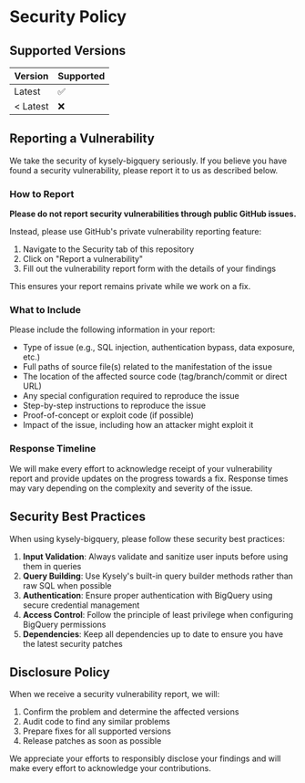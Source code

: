 # Security Policy

## Supported Versions

| Version | Supported          |
| ------- | ------------------ |
| Latest  | :white_check_mark: |
| < Latest| :x:                |

## Reporting a Vulnerability

We take the security of kysely-bigquery seriously. If you believe you have found a security vulnerability, please report it to us as described below.

### How to Report

**Please do not report security vulnerabilities through public GitHub issues.**

Instead, please use GitHub's private vulnerability reporting feature:

1. Navigate to the Security tab of this repository
2. Click on "Report a vulnerability"
3. Fill out the vulnerability report form with the details of your findings

This ensures your report remains private while we work on a fix.

### What to Include

Please include the following information in your report:

- Type of issue (e.g., SQL injection, authentication bypass, data exposure, etc.)
- Full paths of source file(s) related to the manifestation of the issue
- The location of the affected source code (tag/branch/commit or direct URL)
- Any special configuration required to reproduce the issue
- Step-by-step instructions to reproduce the issue
- Proof-of-concept or exploit code (if possible)
- Impact of the issue, including how an attacker might exploit it

### Response Timeline

We will make every effort to acknowledge receipt of your vulnerability report and provide updates on the progress towards a fix. Response times may vary depending on the complexity and severity of the issue.

## Security Best Practices

When using kysely-bigquery, please follow these security best practices:

1. **Input Validation**: Always validate and sanitize user inputs before using them in queries
2. **Query Building**: Use Kysely's built-in query builder methods rather than raw SQL when possible
3. **Authentication**: Ensure proper authentication with BigQuery using secure credential management
4. **Access Control**: Follow the principle of least privilege when configuring BigQuery permissions
5. **Dependencies**: Keep all dependencies up to date to ensure you have the latest security patches

## Disclosure Policy

When we receive a security vulnerability report, we will:

1. Confirm the problem and determine the affected versions
2. Audit code to find any similar problems
3. Prepare fixes for all supported versions
4. Release patches as soon as possible

We appreciate your efforts to responsibly disclose your findings and will make every effort to acknowledge your contributions.
